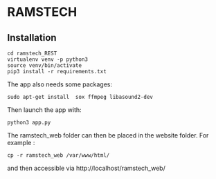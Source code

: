 # RAMSTECH


## Installation

```
cd ramstech_REST
virtualenv venv -p python3
source venv/bin/activate
pip3 install -r requirements.txt
```
The app also needs some packages:
```
sudo apt-get install  sox ffmpeg libasound2-dev
```

Then launch the app with:

```
python3 app.py
```

The ramstech_web folder can then be placed in the website folder.
For example :

```
cp -r ramstech_web /var/www/html/
```
and then accessible via http://localhost/ramstech_web/
